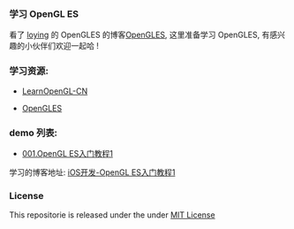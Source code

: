 ### 学习 OpenGL ES

看了 [loying](https://github.com/loyinglin) 的 OpenGLES 的博客[OpenGLES](https://www.jianshu.com/nb/2135411), 这里准备学习 OpenGLES, 有感兴趣的小伙伴们欢迎一起哈 !

### 学习资源:

- [ LearnOpenGL-CN](https://learnopengl-cn.github.io)

- [OpenGLES](https://www.jianshu.com/nb/2135411)

### demo 列表:

- [001.OpenGL ES入门教程1](https://github.com/liuzhongning/NNLearn_OpenGLES/tree/master/001.OpenGL%20ES入门教程1)

学习的博客地址: [iOS开发-OpenGL ES入门教程1](https://www.jianshu.com/p/750fde1d8b6a)


### License

This repositorie is released under the under [MIT License](https://github.com/liuzhongning/NNLearn_OpenGLES/blob/master/LICENSE)
